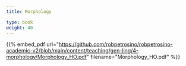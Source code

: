 ```yaml
---
title: Morphology

type: book
weight: 40
---
```



{{% embed_pdf url="https://github.com/robpetrosino/robpetrosino-academic-v2/blob/main/content/teaching/gen-ling/4-morphology/Morphology_HO.pdf" filename="Morphology_HO.pdf" %}}